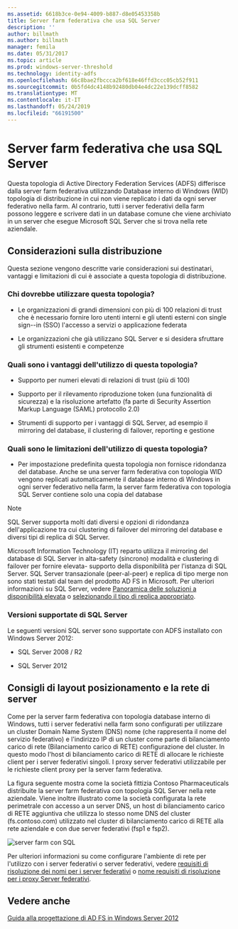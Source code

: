 ```yaml
---
ms.assetid: 6618b3ce-0e94-4009-b887-d8e05453358b
title: Server farm federativa che usa SQL Server
description: ''
author: billmath
ms.author: billmath
manager: femila
ms.date: 05/31/2017
ms.topic: article
ms.prod: windows-server-threshold
ms.technology: identity-adfs
ms.openlocfilehash: 66c8bae2fbccca2bf618e46ffd3ccc05cb52f911
ms.sourcegitcommit: 0b5fd4dc4148b92480db04e4dc22e139dcff8582
ms.translationtype: MT
ms.contentlocale: it-IT
ms.lasthandoff: 05/24/2019
ms.locfileid: "66191500"
---
```

# <a name="federation-server-farm-using-sql-server"></a>Server farm federativa che usa SQL Server

Questa topologia di Active Directory Federation Services \(ADFS\) differisce dalla server farm federativa utilizzando Database interno di Windows \(WID\) topologia di distribuzione in cui non viene replicato i dati da ogni server federativo nella farm. Al contrario, tutti i server federativi della farm possono leggere e scrivere dati in un database comune che viene archiviato in un server che esegue Microsoft SQL Server che si trova nella rete aziendale.  
  
## <a name="deployment-considerations"></a>Considerazioni sulla distribuzione  
Questa sezione vengono descritte varie considerazioni sui destinatari, vantaggi e limitazioni di cui è associate a questa topologia di distribuzione.  
  
### <a name="who-should-use-this-topology"></a>Chi dovrebbe utilizzare questa topologia?  
  
-   Le organizzazioni di grandi dimensioni con più di 100 relazioni di trust che è necessario fornire loro utenti interni e gli utenti esterni con single sign-\-in \(SSO\) l'accesso a servizi o applicazione federata  
  
-   Le organizzazioni che già utilizzano SQL Server e si desidera sfruttare gli strumenti esistenti e competenze  
  
### <a name="what-are-the-benefits-of-using-this-topology"></a>Quali sono i vantaggi dell'utilizzo di questa topologia?  
  
-   Supporto per numeri elevati di relazioni di trust \(più di 100\)  
  
-   Supporto per il rilevamento riproduzione token \(una funzionalità di sicurezza\) e la risoluzione artefatto \(fa parte di Security Assertion Markup Language \(SAML\) protocollo 2.0\)  
  
-   Strumenti di supporto per i vantaggi di SQL Server, ad esempio il mirroring del database, il clustering di failover, reporting e gestione  
  
### <a name="what-are-the-limitations-of-using-this-topology"></a>Quali sono le limitazioni dell'utilizzo di questa topologia?  
  
-   Per impostazione predefinita questa topologia non fornisce ridondanza del database. Anche se una server farm federativa con topologia WID vengono replicati automaticamente il database interno di Windows in ogni server federativo nella farm, la server farm federativa con topologia SQL Server contiene solo una copia del database  
  
> [!NOTE]  
> SQL Server supporta molti dati diversi e opzioni di ridondanza dell'applicazione tra cui clustering di failover del mirroring del database e diversi tipi di replica di SQL Server.  
  
Microsoft Information Technology \(IT\) reparto utilizza il mirroring del database di SQL Server in alta\-safety \(sincrono\) modalità e clustering di failover per fornire elevata\- supporto della disponibilità per l'istanza di SQL Server. SQL Server transazionale \(peer\-al\-peer\) e replica di tipo merge non sono stati testati dal team del prodotto AD FS in Microsoft. Per ulteriori informazioni su SQL Server, vedere [Panoramica delle soluzioni a disponibilità elevata](https://go.microsoft.com/fwlink/?LinkId=179853) o [selezionando il tipo di replica appropriato](https://go.microsoft.com/fwlink/?LinkId=214648).  
  
### <a name="supported-sql-server-versions"></a>Versioni supportate di SQL Server  
Le seguenti versioni SQL server sono supportate con ADFS installato con Windows Server 2012:  
  
-   SQL Server 2008 \/ R2  
  
-   SQL Server 2012  
  
## <a name="server-placement-and-network-layout-recommendations"></a>Consigli di layout posizionamento e la rete di server  
Come per la server farm federativa con topologia database interno di Windows, tutti i server federativi nella farm sono configurati per utilizzare un cluster Domain Name System \(DNS\) nome \(che rappresenta il nome del servizio federativo\) e l'indirizzo IP di un cluster come parte di bilanciamento carico di rete \(Bilanciamento carico di RETE\) configurazione del cluster. In questo modo l'host di bilanciamento carico di RETE di allocare le richieste client per i server federativi singoli. I proxy server federativi utilizzabile per le richieste client proxy per la server farm federativa.  
  
La figura seguente mostra come la società fittizia Contoso Pharmaceuticals distribuite la server farm federativa con topologia SQL Server nella rete aziendale. Viene inoltre illustrato come la società configurata la rete perimetrale con accesso a un server DNS, un host di bilanciamento carico di RETE aggiuntiva che utilizza lo stesso nome DNS del cluster \(fs.contoso.com\) utilizzato nel cluster di bilanciamento carico di RETE alla rete aziendale e con due server federativi \(fsp1 e fsp2\).  
  
![server farm con SQL](media/FarmSQLProxies.gif)  
  
Per ulteriori informazioni su come configurare l'ambiente di rete per l'utilizzo con i server federativi o server federativi, vedere [requisiti di risoluzione dei nomi per i server federativi](Name-Resolution-Requirements-for-Federation-Servers.md) o [nome requisiti di risoluzione per i proxy Server federativi](Name-Resolution-Requirements-for-Federation-Server-Proxies.md).  
  
## <a name="see-also"></a>Vedere anche
[Guida alla progettazione di AD FS in Windows Server 2012](AD-FS-Design-Guide-in-Windows-Server-2012.md)
